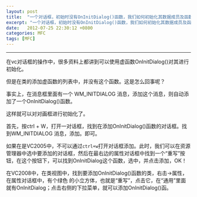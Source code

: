```yaml
---
layout: post
title:  "一个对话框，初始时没有OnInitDialog()函数，我们如何初始化其数据成员及函数"
excerpt: "一个对话框，初始时没有OnInitDialog()函数，我们如何初始化其数据成员及函数."
date:   2012-07-25 22:30:12 +0800
categories: MFC
tags: [MFC]
---
```

---

在vc对话框的操作中，很多资料上都讲到可以使用虚函数OnInitDialog()对其进行初始化。

但是在类的添加虚函数的列表中，并没有这个函数。这是怎么回事呢？

事实上，在消息框里面有一个 WM_INITDIALOG 消息，添加这个消息，则自动添加了一个OnInitDialog()函数。

这样就可以对对画框进行初始化了。

首先，按ctrl + W，打开一对话框，找到在添加OnInitDialog()函数的对话框。找到WM_INITDIALOG 消息，添加。即可。

如果在是VC2005中，不可以通过`ctrl+w`打开对话框添加。此时，我们可以在资源管理器中选中要添加的对话框，然后在最右边的属性对话框中找到一个“重写”按钮，在这个按钮下，可以找到OnInitDialog这个函数，选中，并点击添加，OK！

在VC2008中，在类视图中，找到要添加OnInitDialog()函数的类，右击->属性，在属性对话框中，有个绿色 的小立方体，也就是“重写”，点击它，在“通用”里面就有OnInitDialog；点击右侧的下拉菜单，就可以添加OnInitDialog()函。
